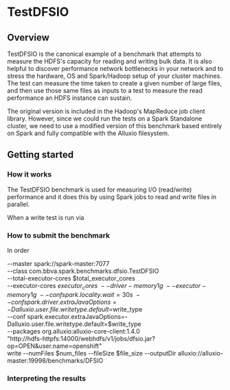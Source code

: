 TestDFSIO
=========

Overview
--------

TestDFSIO is the canonical example of a benchmark that attempts to measure the HDFS's capacity for reading and 
writing bulk data. It is also helpful to discover performance network bottlenecks in your network and to stress the
hardware, OS and Spark/Hadoop setup of your cluster machines. The test can measure the time taken to create a given 
number of large files, and then use those same files as inputs to a test to measure the read performance an HDFS 
instance can sustain.

The original version is included in the Hadoop's MapReduce job client library. However, since we could run the tests 
on a Spark Standalone cluster, we need to use a modified version of this benchmark based entirely on Spark and fully 
compatible with the Alluxio filesystem.

Getting started
---------------

### How it works

The TestDFSIO benchmark is used for measuring I/O (read/write) performance and it does this by using Spark jobs to read
and write files in parallel. 

When a write test is run via 


### How to submit the benchmark

In order 

  --master spark://spark-master:7077 \
  --class com.bbva.spark.benchmarks.dfsio.TestDFSIO \
  --total-executor-cores $total_executor_cores \
  --executor-cores $executor_cores \
  --driver-memory 1g \
  --executor-memory 1g \
  --conf spark.locality.wait=30s \
  --conf spark.driver.extraJavaOptions=-Dalluxio.user.file.writetype.default=$write_type \
  --conf spark.executor.extraJavaOptions=-Dalluxio.user.file.writetype.default=$write_type \
  --packages org.alluxio:alluxio-core-client:1.4.0 \
  "http://hdfs-httpfs:14000/webhdfs/v1/jobs/dfsio.jar?op=OPEN&user.name=openshift" \
  write --numFiles $num_files --fileSize $file_size --outputDir  alluxio://alluxio-master:19998/benchmarks/DFSIO


### Interpreting the results